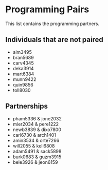 # Programming Pairs

This list contains the programming partners. 

## Individuals that are not paired

* alm3495
* bran5689
* carv4345
* deka3914
* mart6384
* munn9422
* quin9856
* toll8030

## Partnerships

* pham5336 & jone2032
* mier2034 & pere1222
* newb3839 & dixo7800
* carl6730 & arch1401
* amin3534 & orte7266
* will2055 & kell6808
* adam5491 & sack5898
* burk0683 & guzm3915
* bele3926 & jeon6159
